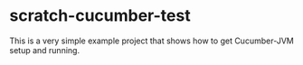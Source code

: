 scratch-cucumber-test
==============

This is a very simple example project that shows how to get Cucumber-JVM setup and running.
